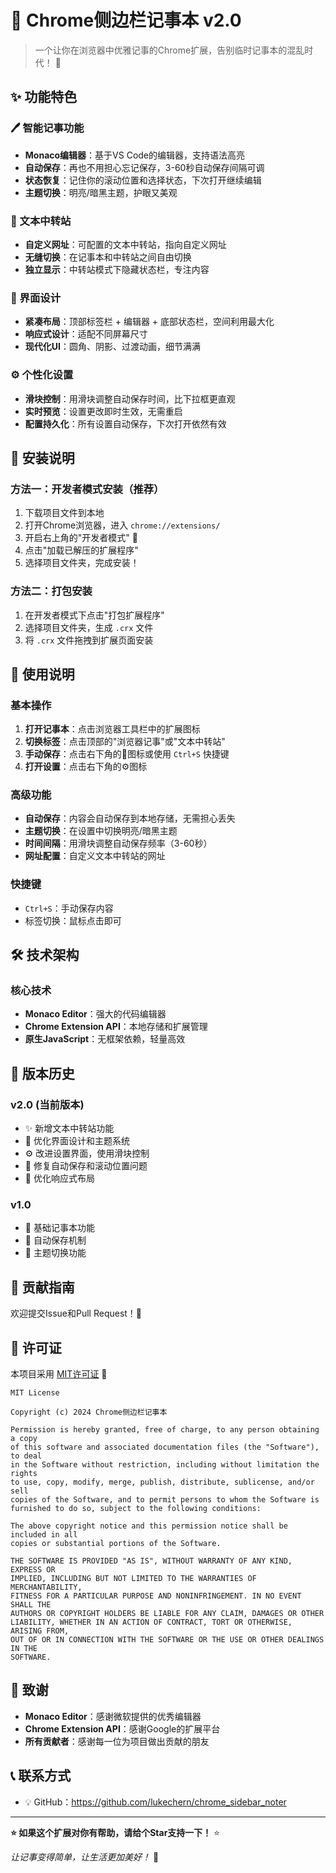 # 📝 Chrome侧边栏记事本 v2.0

> 一个让你在浏览器中优雅记事的Chrome扩展，告别临时记事本的混乱时代！ 🎉

## ✨ 功能特色

### 🖊️ 智能记事功能
- **Monaco编辑器**：基于VS Code的编辑器，支持语法高亮
- **自动保存**：再也不用担心忘记保存，3-60秒自动保存间隔可调
- **状态恢复**：记住你的滚动位置和选择状态，下次打开继续编辑
- **主题切换**：明亮/暗黑主题，护眼又美观

### 🔄 文本中转站
- **自定义网址**：可配置的文本中转站，指向自定义网址
- **无缝切换**：在记事本和中转站之间自由切换
- **独立显示**：中转站模式下隐藏状态栏，专注内容

### 🎨 界面设计
- **紧凑布局**：顶部标签栏 + 编辑器 + 底部状态栏，空间利用最大化
- **响应式设计**：适配不同屏幕尺寸
- **现代化UI**：圆角、阴影、过渡动画，细节满满

### ⚙️ 个性化设置
- **滑块控制**：用滑块调整自动保存时间，比下拉框更直观
- **实时预览**：设置更改即时生效，无需重启
- **配置持久化**：所有设置自动保存，下次打开依然有效

## 🚀 安装说明

### 方法一：开发者模式安装（推荐）
1. 下载项目文件到本地
2. 打开Chrome浏览器，进入 `chrome://extensions/`
3. 开启右上角的"开发者模式" 🔧
4. 点击"加载已解压的扩展程序"
5. 选择项目文件夹，完成安装！

### 方法二：打包安装
1. 在开发者模式下点击"打包扩展程序"
2. 选择项目文件夹，生成 `.crx` 文件
3. 将 `.crx` 文件拖拽到扩展页面安装

## 📖 使用说明

### 基本操作
1. **打开记事本**：点击浏览器工具栏中的扩展图标
2. **切换标签**：点击顶部的"浏览器记事"或"文本中转站"
3. **手动保存**：点击右下角的💾图标或使用 `Ctrl+S` 快捷键
4. **打开设置**：点击右下角的⚙️图标

### 高级功能
- **自动保存**：内容会自动保存到本地存储，无需担心丢失
- **主题切换**：在设置中切换明亮/暗黑主题
- **时间间隔**：用滑块调整自动保存频率（3-60秒）
- **网址配置**：自定义文本中转站的网址

### 快捷键
- `Ctrl+S`：手动保存内容
- 标签切换：鼠标点击即可

## 🛠️ 技术架构

### 核心技术
- **Monaco Editor**：强大的代码编辑器
- **Chrome Extension API**：本地存储和扩展管理
- **原生JavaScript**：无框架依赖，轻量高效


## 🎯 版本历史

### v2.0 (当前版本)
- ✨ 新增文本中转站功能
- 🎨 优化界面设计和主题系统
- ⚙️ 改进设置界面，使用滑块控制
- 🐛 修复自动保存和滚动位置问题
- 📱 优化响应式布局

### v1.0
- 🎉 基础记事本功能
- 💾 自动保存机制
- 🎨 主题切换功能

## 🤝 贡献指南

欢迎提交Issue和Pull Request！🎊



## 📄 许可证

本项目采用 [MIT许可证](LICENSE) 📜

```
MIT License

Copyright (c) 2024 Chrome侧边栏记事本

Permission is hereby granted, free of charge, to any person obtaining a copy
of this software and associated documentation files (the "Software"), to deal
in the Software without restriction, including without limitation the rights
to use, copy, modify, merge, publish, distribute, sublicense, and/or sell
copies of the Software, and to permit persons to whom the Software is
furnished to do so, subject to the following conditions:

The above copyright notice and this permission notice shall be included in all
copies or substantial portions of the Software.

THE SOFTWARE IS PROVIDED "AS IS", WITHOUT WARRANTY OF ANY KIND, EXPRESS OR
IMPLIED, INCLUDING BUT NOT LIMITED TO THE WARRANTIES OF MERCHANTABILITY,
FITNESS FOR A PARTICULAR PURPOSE AND NONINFRINGEMENT. IN NO EVENT SHALL THE
AUTHORS OR COPYRIGHT HOLDERS BE LIABLE FOR ANY CLAIM, DAMAGES OR OTHER
LIABILITY, WHETHER IN AN ACTION OF CONTRACT, TORT OR OTHERWISE, ARISING FROM,
OUT OF OR IN CONNECTION WITH THE SOFTWARE OR THE USE OR OTHER DEALINGS IN THE
SOFTWARE.
```

## 🙏 致谢

- **Monaco Editor**：感谢微软提供的优秀编辑器
- **Chrome Extension API**：感谢Google的扩展平台
- **所有贡献者**：感谢每一位为项目做出贡献的朋友

## 📞 联系方式

- 💡 GitHub：https://github.com/lukechern/chrome_sidebar_noter


---

**⭐ 如果这个扩展对你有帮助，请给个Star支持一下！** ⭐

*让记事变得简单，让生活更加美好！* 🌟 